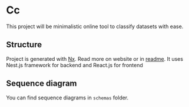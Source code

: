 
# Cc
This project will be minimalistic online tool to classify datasets with ease.

## Structure
Project is generated with [Nx](https://nx.dev). Read more on website or in [readme](README.nx.md).
It uses Nest.js framework for backend and React.js for frontend

## Sequence diagram

You can find sequence diagrams in `schemas` folder.


